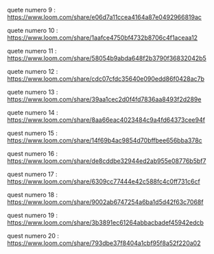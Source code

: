 quete numero 9 : https://www.loom.com/share/e06d7a11ccea4164a87e0492966819ac

quete numero 10 : https://www.loom.com/share/1aafce4750bf4732b8706c4f1aceaa12

quete numero 11 : https://www.loom.com/share/58054b9abda648f2b3790f36832042b5

quete numero 12 : https://www.loom.com/share/cdc07cfdc35640e090edd86f0428ac7b

quete numero 13 : https://www.loom.com/share/39aa1cec2d0f4fd7836aa8493f2d289e

quete numero 14 : https://www.loom.com/share/8aa66eac4023484c9a4fd64373cee94f

quest numero 15 : https://www.loom.com/share/14f69b4ac9854d70bffbee656bba378c

quest numero 16 : https://www.loom.com/share/de8cddbe32944ed2ab955e08776b5bf7

quest numero 17 : https://www.loom.com/share/6309cc77444e42c588fc4c0ff731c6cf

quest numero 18 : https://www.loom.com/share/9002ab6747254a6ba1d5d42f63c7068f

quest numero 19 : https://www.loom.com/share/3b3891ec61264abbacbadef45942edcb

quest numero 20 : https://www.loom.com/share/793dbe37f8404a1cbf95f8a52f220a02
